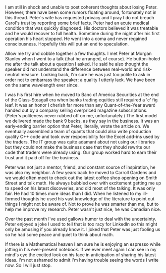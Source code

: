 I am still in shock and unable to post coherent thoughts about losing
Peter.  However, there have been some rumors floating around, fortunately
not in this thread. Peter's wife has requested privacy and I pray I do not
breach Carol's trust by reporting some brief facts.  Peter had an acute
medical condition that was quickly diagnosed.  His doctors believed it was
treatable and he would recover to full health.  Sometime during the night
after his first operation his heart stopped. He went into a coma and never
regained consciousness. Hopefully this will put an end to speculation.

Allow me try and cobble together a few thoughts. I met Peter at
Morgan Stanley when I went to a talk (that he arranged, of course).
He button-holed me after the talk about a question I asked. He said
he also thought the speaker did not understand the difference between
real-world and risk-neutral measure. Looking back, I'm sure he was just
too polite to ask in order not to embarrass the speaker; a quality I
utterly lack.  We have been on the same wavelength ever since.

I was his first hire when he moved to Banc of America Securities at
the end of the Glass-Steagall era when banks trading equities still
required a 'c' fig leaf.  It was an honor I cherish far more than any
Quant-of-the-Year award handed out by a company selling overpriced
magazine subscriptions. (Peter's politeness never rubbed off on me,
unfortunately.)  The first model we delivered made the bank 9 bucks,
as they say in the business.  It was an early-ending barrier option that
Peter, literally, wrote the article on.  We eventually assembled a team
of quants that could also write production quality C++ code and took over
responsibility for the Excel add-ins used by the traders. The IT group
was quite adamant about not using our libraries but they could not make
the business case that they should rewrite our code that traders were
already using. Our group worked hard to earn their trust and it paid
off for the business.

Peter was not just a mentor, friend, and constant source of inspiration,
he was also my neighbor.  A few years back he moved to Carroll Gardens and
we would often meet to check out the latest coffee shop opening on Smith
Street and talk math.  He always bubbled over with excitement getting me
up to speed on his latest discoveries, and did most of the talking. It
was only fair. He had 10 times more ideas than I did.  When he listened
to my ill-formed thoughts he used his vast knowledge of the literature
to point out things I might not be aware of. Not to prove he was smarter
than me, but to help me improve my research.  Peter wasn't just nice,
he was Canadian nice.

Over the past month I've used gallows humor to deal with the uncertainty.
Peter enjoyed a joke I used to tell that is too racy for LinkedIn so
this might only be amusing if you already know it. I joked that Peter
was just fooling us so he had some peace and quiet to think about math.

If there is a Mathematical heaven I am sure he is enjoying an espresso
while jotting in his ever-present notebook. If we ever meet again I can
see in my mind's eye the excited look on his face in anticipation of
sharing his latest ideas. I'm not ashamed to admit I'm having trouble
seeing the words I write now. So I will just stop.

